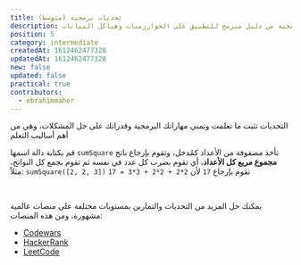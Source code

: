 ```yaml
---
title: تحديات برمجية (متوسط)
description: تحديات برمجية من دليل مبرمج للتطبيق على الخوارزميات وهياكل البيانات
position: 5
category: intermediate
createdAt: 1612462477328
updatedAt: 1612462477328
new: false
updated: false
practical: true
contributors:
  - ebrahimmaher
---
```


التحديات تثبت ما تعلمت وتمني مهاراتك البرمجية وقدراتك على حل المشكلات، وهي من أهم أساليب التعلم

<challenge label="تحدي مجموع مربع اﻷعداد" function-name="sumSquare" :parameters="['numbers']">

قم بكتابة دالة اسمها `sumSquare` تأخذ مصفوفة من اﻷعداد كمُدخل، وتقوم بإرجاع ناتج **مجموع مربع كل اﻷعداد**، أي تقوم بضرب كل عدد في نفسه ثم تقوم بجمع كل النواتج، مثلاً: `sumSquare([2, 2, 3])` تقوم بإرجاع `17` ﻷن `2*2 + 2*2 + 3*3 = 17`

</challenge>

<br>

<base-alert type="tip">

يمكنك حل المزيد من التحديات والتمارين بمستويات مختلفة على منصات عالمية مشهورة، ومن هذه المنصات:
- [Codewars](https://www.codewars.com)
- [HackerRank](https://www.hackerrank.com/)
- [LeetCode](https://leetcode.com/problemset/all/)

</base-alert>
